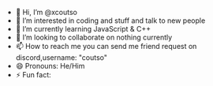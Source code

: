 - 👋 Hi, I’m @xcoutso
- 👀 I’m interested in coding and stuff and talk to new people
- 🌱 I’m currently learning JavaScript & C++
- 💞️ I’m looking to collaborate on nothing currently
- 📫 How to reach me you can send me friend request on discord,username: "coutso" 
- 😄 Pronouns: He/Him
- ⚡ Fun fact: 

<!---
xcoutso/xcoutso is a ✨ special ✨ repository because its `README.md` (this file) appears on your GitHub profile.
You can click the Preview link to take a look at your changes.
--->
